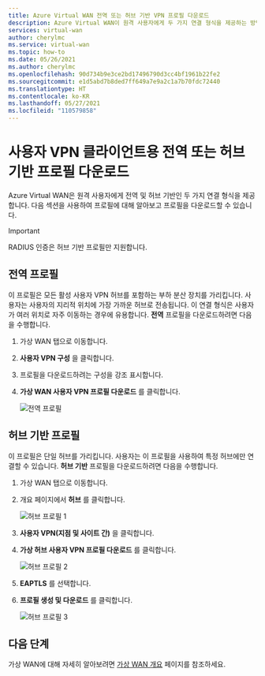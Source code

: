 ```yaml
---
title: Azure Virtual WAN 전역 또는 허브 기반 VPN 프로필 다운로드
description: Azure Virtual WAN이 원격 사용자에게 두 가지 연결 형식을 제공하는 방법 및 프로필을 다운로드하는 방법을 알아봅니다.
services: virtual-wan
author: cherylmc
ms.service: virtual-wan
ms.topic: how-to
ms.date: 05/26/2021
ms.author: cherylmc
ms.openlocfilehash: 90d734b9e3ce2bd17496790d3cc4bf1961b22fe2
ms.sourcegitcommit: e1d5abd7b8ded7ff649a7e9a2c1a7b70fdc72440
ms.translationtype: HT
ms.contentlocale: ko-KR
ms.lasthandoff: 05/27/2021
ms.locfileid: "110579858"
---
```

# <a name="download-a-global-or-hub-based-profile-for-user-vpn-clients"></a>사용자 VPN 클라이언트용 전역 또는 허브 기반 프로필 다운로드

Azure Virtual WAN은 원격 사용자에게 전역 및 허브 기반인 두 가지 연결 형식을 제공합니다. 다음 섹션을 사용하여 프로필에 대해 알아보고 프로필을 다운로드할 수 있습니다. 

> [!IMPORTANT]
> RADIUS 인증은 허브 기반 프로필만 지원합니다.

## <a name="global-profile"></a>전역 프로필

이 프로필은 모든 활성 사용자 VPN 허브를 포함하는 부하 분산 장치를 가리킵니다. 사용자는 사용자의 지리적 위치에 가장 가까운 허브로 전송됩니다. 이 연결 형식은 사용자가 여러 위치로 자주 이동하는 경우에 유용합니다. **전역** 프로필을 다운로드하려면 다음을 수행합니다.

1. 가상 WAN 탭으로 이동합니다.
2. **사용자 VPN 구성** 을 클릭합니다.
3. 프로필을 다운로드하려는 구성을 강조 표시합니다.
4. **가상 WAN 사용자 VPN 프로필 다운로드** 를 클릭합니다.

   ![전역 프로필](./media/global-hub-profile/global1.png)

## <a name="hub-based-profile"></a>허브 기반 프로필

이 프로필은 단일 허브를 가리킵니다. 사용자는 이 프로필을 사용하여 특정 허브에만 연결할 수 있습니다. **허브 기반** 프로필을 다운로드하려면 다음을 수행합니다.

1. 가상 WAN 탭으로 이동합니다.
2. 개요 페이지에서 **허브** 를 클릭합니다.

    ![허브 프로필 1](./media/global-hub-profile/hub1.png)
3. **사용자 VPN(지점 및 사이트 간)** 을 클릭합니다.
4. **가상 허브 사용자 VPN 프로필 다운로드** 를 클릭합니다.

   ![허브 프로필 2](./media/global-hub-profile/hub2.png)
5. **EAPTLS** 를 선택합니다.
6. **프로필 생성 및 다운로드** 를 클릭합니다.

   ![허브 프로필 3](./media/global-hub-profile/download.png)

## <a name="next-steps"></a>다음 단계

가상 WAN에 대해 자세히 알아보려면 [가상 WAN 개요](virtual-wan-about.md) 페이지를 참조하세요.
